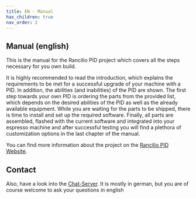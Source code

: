 ```yaml
---
title: EN - Manual
has_children: true
nav_order: 2
---
```


## Manual (english)

This is the manual for the Rancilio PID project which covers all the steps necessary for you own build.

It is highly recommended to read the introduction, which explains the requirements to be met for a successful upgrade of your machine with a PID. In addition, the abilities (and inabilities) of the PID are shown. The first step towards your own PID is ordering the parts from the provided list, which depends on the desired abilities of the PID as well as the already available equipment. While you are waiting for the parts to be shipped, there is time to install and set up the required software. Finally, all parts are assembled, flashed with the current software and integrated into your espresso machine and after successful testing you will find a plethora of customization options in the last chapter of the manual.

You can find more information about the project on the [Rancilio PID Website](http://rancilio-pid.de/).

## Contact
Also, have a look into the [Chat-Server](https://chat.rancilio-pid.de/). It is mostly in german, but you are of course welcome to ask your questions in english
